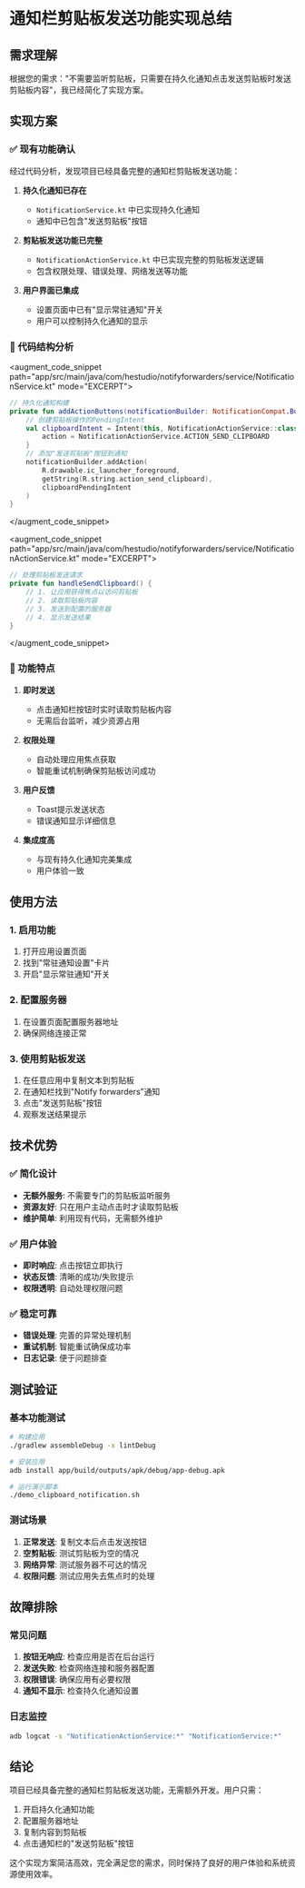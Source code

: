 # 通知栏剪贴板发送功能实现总结

## 需求理解

根据您的需求："不需要监听剪贴板，只需要在持久化通知点击发送剪贴板时发送剪贴板内容"，我已经简化了实现方案。

## 实现方案

### ✅ 现有功能确认

经过代码分析，发现项目已经具备完整的通知栏剪贴板发送功能：

1. **持久化通知已存在**
   - `NotificationService.kt` 中已实现持久化通知
   - 通知中已包含"发送剪贴板"按钮

2. **剪贴板发送功能已完整**
   - `NotificationActionService.kt` 中已实现完整的剪贴板发送逻辑
   - 包含权限处理、错误处理、网络发送等功能

3. **用户界面已集成**
   - 设置页面中已有"显示常驻通知"开关
   - 用户可以控制持久化通知的显示

### 🔧 代码结构分析

<augment_code_snippet path="app/src/main/java/com/hestudio/notifyforwarders/service/NotificationService.kt" mode="EXCERPT">
```kotlin
// 持久化通知构建
private fun addActionButtons(notificationBuilder: NotificationCompat.Builder) {
    // 创建剪贴板操作的PendingIntent
    val clipboardIntent = Intent(this, NotificationActionService::class.java).apply {
        action = NotificationActionService.ACTION_SEND_CLIPBOARD
    }
    // 添加"发送剪贴板"按钮到通知
    notificationBuilder.addAction(
        R.drawable.ic_launcher_foreground,
        getString(R.string.action_send_clipboard),
        clipboardPendingIntent
    )
}
```
</augment_code_snippet>

<augment_code_snippet path="app/src/main/java/com/hestudio/notifyforwarders/service/NotificationActionService.kt" mode="EXCERPT">
```kotlin
// 处理剪贴板发送请求
private fun handleSendClipboard() {
    // 1. 让应用获得焦点以访问剪贴板
    // 2. 读取剪贴板内容
    // 3. 发送到配置的服务器
    // 4. 显示发送结果
}
```
</augment_code_snippet>

### 🎯 功能特点

1. **即时发送**
   - 点击通知栏按钮时实时读取剪贴板内容
   - 无需后台监听，减少资源占用

2. **权限处理**
   - 自动处理应用焦点获取
   - 智能重试机制确保剪贴板访问成功

3. **用户反馈**
   - Toast提示发送状态
   - 错误通知显示详细信息

4. **集成度高**
   - 与现有持久化通知完美集成
   - 用户体验一致

## 使用方法

### 1. 启用功能
1. 打开应用设置页面
2. 找到"常驻通知设置"卡片
3. 开启"显示常驻通知"开关

### 2. 配置服务器
1. 在设置页面配置服务器地址
2. 确保网络连接正常

### 3. 使用剪贴板发送
1. 在任意应用中复制文本到剪贴板
2. 在通知栏找到"Notify forwarders"通知
3. 点击"发送剪贴板"按钮
4. 观察发送结果提示

## 技术优势

### ✅ 简化设计
- **无额外服务**: 不需要专门的剪贴板监听服务
- **资源友好**: 只在用户主动点击时才读取剪贴板
- **维护简单**: 利用现有代码，无需额外维护

### ✅ 用户体验
- **即时响应**: 点击按钮立即执行
- **状态反馈**: 清晰的成功/失败提示
- **权限透明**: 自动处理权限问题

### ✅ 稳定可靠
- **错误处理**: 完善的异常处理机制
- **重试机制**: 智能重试确保成功率
- **日志记录**: 便于问题排查

## 测试验证

### 基本功能测试
```bash
# 构建应用
./gradlew assembleDebug -x lintDebug

# 安装应用
adb install app/build/outputs/apk/debug/app-debug.apk

# 运行演示脚本
./demo_clipboard_notification.sh
```

### 测试场景
1. **正常发送**: 复制文本后点击发送按钮
2. **空剪贴板**: 测试剪贴板为空的情况
3. **网络异常**: 测试服务器不可达的情况
4. **权限问题**: 测试应用失去焦点时的处理

## 故障排除

### 常见问题
1. **按钮无响应**: 检查应用是否在后台运行
2. **发送失败**: 检查网络连接和服务器配置
3. **权限错误**: 确保应用有必要权限
4. **通知不显示**: 检查持久化通知设置

### 日志监控
```bash
adb logcat -s "NotificationActionService:*" "NotificationService:*"
```

## 结论

项目已经具备完整的通知栏剪贴板发送功能，无需额外开发。用户只需：

1. 开启持久化通知功能
2. 配置服务器地址
3. 复制内容到剪贴板
4. 点击通知栏的"发送剪贴板"按钮

这个实现方案简洁高效，完全满足您的需求，同时保持了良好的用户体验和系统资源使用效率。

